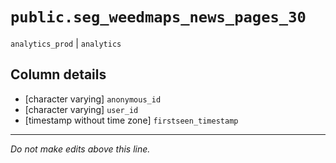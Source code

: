 # `public.seg_weedmaps_news_pages_30`
`analytics_prod` | `analytics`

## Column details
* [character varying] `anonymous_id`
* [character varying] `user_id`
* [timestamp without time zone] `firstseen_timestamp`

-------------------------------------------------------------------------------
*Do not make edits above this line.*
